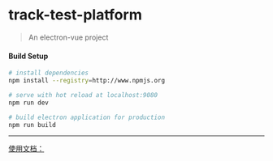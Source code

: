 # track-test-platform

> An electron-vue project

#### Build Setup

``` bash
# install dependencies
npm install --registry=http://www.npmjs.org

# serve with hot reload at localhost:9080
npm run dev

# build electron application for production
npm run build


```

---


[使用文档：](https://yuewen.lexiangla.com/teams/k100074/docs/c935a20ee1c811eaae650a58ac135252?company_from=yuewen)